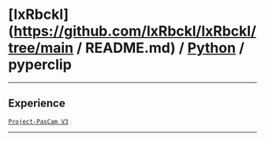 # [lxRbckl](https://github.com/lxRbckl/lxRbckl/tree/main / README.md) / [Python](https://github.com/lxRbckl/lxRbckl/tree/main/Python) / pyperclip

---

## Experience
[`Project-PasCam V3`](https://github.com/lxRbckl/Project-PasCam/blob/V3/README.md)

---
